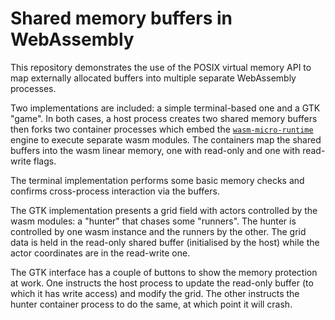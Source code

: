 # Shared memory buffers in WebAssembly

This repository demonstrates the use of the POSIX virtual memory API to map
externally allocated buffers into multiple separate WebAssembly processes.

Two implementations are included: a simple terminal-based one and a GTK "game".
In both cases, a host process creates two shared memory buffers then forks two
container processes which embed the
[`wasm-micro-runtime`](https://github.com/bytecodealliance/wasm-micro-runtime)
engine to execute separate wasm modules. The containers map the shared buffers
into the wasm linear memory, one with read-only and one with read-write flags.

The terminal implementation performs some basic memory checks and confirms
cross-process interaction via the buffers.

The GTK implementation presents a grid field with actors controlled by the
wasm modules: a "hunter" that chases some "runners". The hunter is controlled
by one wasm instance and the runners by the other. The grid data is held in the
read-only shared buffer (initialised by the host) while the actor coordinates
are in the read-write one.

The GTK interface has a couple of buttons to show the memory protection at work.
One instructs the host process to update the read-only buffer (to which it has
write access) and modify the grid. The other instructs the hunter container
process to do the same, at which point it will crash.
